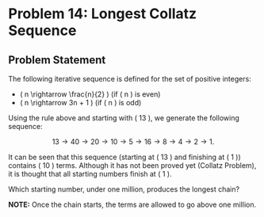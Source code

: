 # Problem 14: Longest Collatz Sequence

## Problem Statement

The following iterative sequence is defined for the set of positive integers:


- \( n \rightarrow \frac{n}{2} \) (if \( n \) is even)
- \( n \rightarrow 3n + 1 \) (if \( n \) is odd)

Using the rule above and starting with \( 13 \), we generate the following sequence:

$$
13 \rightarrow 40 \rightarrow 20 \rightarrow 10 \rightarrow 5 \rightarrow 16 \rightarrow 8 \rightarrow 4 \rightarrow 2 \rightarrow 1.
$$

It can be seen that this sequence (starting at \( 13 \) and finishing at \( 1 \)) contains \( 10 \) terms. Although it has not been proved yet (Collatz Problem), it is thought that all starting numbers finish at \( 1 \).

Which starting number, under one million, produces the longest chain?

**NOTE:** Once the chain starts, the terms are allowed to go above one million.